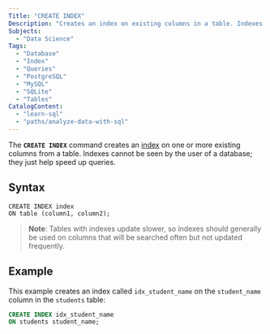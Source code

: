 ```yaml
---
Title: "CREATE INDEX"
Description: "Creates an index on existing columns in a table. Indexes cannot be seen by the user of a database; they just help speed up queries."
Subjects:
  - "Data Science"
Tags:
  - "Database"
  - "Index"
  - "Queries"
  - "PostgreSQL"
  - "MySQL"
  - "SQLite"
  - "Tables"
CatalogContent:
  - "learn-sql"
  - "paths/analyze-data-with-sql"
---
```


The **`CREATE INDEX`** command creates an [index](https://www.codecademy.com/resources/docs/sql/indexes) on one or more existing columns from a table. Indexes cannot be seen by the user of a database; they just help speed up queries.

## Syntax

```pseudo
CREATE INDEX index
ON table (column1, column2);
```

> **Note**: Tables with indexes update slower, so indexes should generally be used on columns that will be searched often but not updated frequently.

## Example

This example creates an index called `idx_student_name` on the `student_name` column in the `students` table:

```sql
CREATE INDEX idx_student_name
ON students student_name;
```
